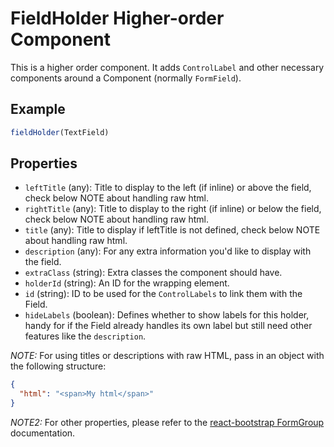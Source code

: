 # FieldHolder Higher-order Component

This is a higher order component.
It adds `ControlLabel` and other necessary components around a Component (normally `FormField`).

## Example

```js
fieldHolder(TextField)
```

## Properties

 * `leftTitle` (any): Title to display to the left (if inline) or above the field, check below NOTE about handling raw html.
 * `rightTitle` (any): Title to display to the right (if inline) or below the field, check below NOTE about handling raw html.
 * `title` (any): Title to display if leftTitle is not defined, check below NOTE about handling raw html.
 * `description` (any): For any extra information you'd like to display with the field.
 * `extraClass` (string): Extra classes the component should have.
 * `holderId` (string): An ID for the wrapping element.
 * `id` (string): ID to be used for the `ControlLabels` to link them with the Field.
 * `hideLabels` (boolean): Defines whether to show labels for this holder, handy for if the Field already handles its own label but still need other features like the `description`.

 _NOTE:_ For using titles or descriptions with raw HTML, pass in an object with the following structure:
 ```json
 {
   "html": "<span>My html</span>"
 }
 ```
 _NOTE2:_ For other properties, please refer to the [react-bootstrap FormGroup](https://react-bootstrap.github.io/components.html#forms-props-form-group) documentation.
